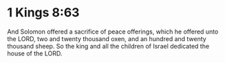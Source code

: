 # 1 Kings 8:63

And Solomon offered a sacrifice of peace offerings, which he offered unto the LORD, two and twenty thousand oxen, and an hundred and twenty thousand sheep. So the king and all the children of Israel dedicated the house of the LORD.